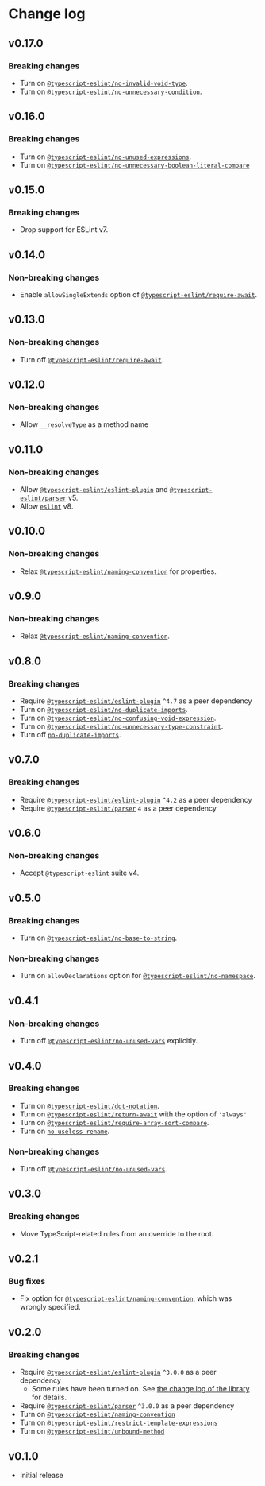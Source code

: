 # Change log

## v0.17.0

### Breaking changes

- Turn on [`@typescript-eslint/no-invalid-void-type`](https://typescript-eslint.io/rules/no-invalid-void-type).
- Turn on [`@typescript-eslint/no-unnecessary-condition`](https://typescript-eslint.io/rules/no-unnecessary-condition).

## v0.16.0

### Breaking changes

- Turn on [`@typescript-eslint/no-unused-expressions`](https://typescript-eslint.io/rules/no-unused-expressions/).
- Turn on [`@typescript-eslint/no-unnecessary-boolean-literal-compare`](https://typescript-eslint.io/rules/no-unnecessary-boolean-literal-compare)

## v0.15.0

### Breaking changes

- Drop support for ESLint v7.

## v0.14.0

### Non-breaking changes

- Enable `allowSingleExtends` option of [`@typescript-eslint/require-await`](https://typescript-eslint.io/rules/no-empty-interface/).

## v0.13.0

### Non-breaking changes

- Turn off [`@typescript-eslint/require-await`](https://github.com/typescript-eslint/typescript-eslint/blob/main/packages/eslint-plugin/docs/rules/require-await.md).

## v0.12.0

### Non-breaking changes

- Allow `__resolveType` as a method name

## v0.11.0

### Non-breaking changes

- Allow [`@typescript-eslint/eslint-plugin`](https://www.npmjs.com/package/@typescript-eslint/eslint-plugin) and [`@typescript-eslint/parser`](https://www.npmjs.com/package/@typescript-eslint/parser) v5.
- Allow [`eslint`](https://www.npmjs.com/package/eslint) v8.

## v0.10.0

### Non-breaking changes

- Relax [`@typescript-eslint/naming-convention`](https://github.com/typescript-eslint/typescript-eslint/blob/master/packages/eslint-plugin/docs/rules/naming-convention.md) for properties.

## v0.9.0

### Non-breaking changes

- Relax [`@typescript-eslint/naming-convention`](https://github.com/typescript-eslint/typescript-eslint/blob/master/packages/eslint-plugin/docs/rules/naming-convention.md).

## v0.8.0

### Breaking changes

- Require [`@typescript-eslint/eslint-plugin`](https://www.npmjs.com/package/@typescript-eslint/eslint-plugin) `^4.7` as a peer dependency
- Turn on [`@typescript-eslint/no-duplicate-imports`](https://github.com/typescript-eslint/typescript-eslint/blob/master/packages/eslint-plugin/docs/rules/no-duplicate-imports.md).
- Turn on [`@typescript-eslint/no-confusing-void-expression`](https://github.com/typescript-eslint/typescript-eslint/blob/master/packages/eslint-plugin/docs/rules/no-confusing-void-expression.md).
- Turn on [`@typescript-eslint/no-unnecessary-type-constraint`](https://github.com/typescript-eslint/typescript-eslint/blob/master/packages/eslint-plugin/docs/rules/no-unnecessary-type-constraint.md).
- Turn off [`no-duplicate-imports`](https://eslint.org/docs/rules/no-duplicate-imports).

## v0.7.0

### Breaking changes

- Require [`@typescript-eslint/eslint-plugin`](https://www.npmjs.com/package/@typescript-eslint/eslint-plugin) `^4.2` as a peer dependency
- Require [`@typescript-eslint/parser`](https://www.npmjs.com/package/@typescript-eslint/parser) `4` as a peer dependency

## v0.6.0

### Non-breaking changes

- Accept `@typescript-eslint` suite v4.

## v0.5.0

### Breaking changes

- Turn on [`@typescript-eslint/no-base-to-string`](https://github.com/typescript-eslint/typescript-eslint/blob/master/packages/eslint-plugin/docs/rules/no-base-to-string.md).

### Non-breaking changes

- Turn on `allowDeclarations` option for [`@typescript-eslint/no-namespace`](https://github.com/typescript-eslint/typescript-eslint/blob/master/packages/eslint-plugin/docs/rules/no-namespace.md).

## v0.4.1

### Non-breaking changes

- Turn off [`@typescript-eslint/no-unused-vars`](https://github.com/typescript-eslint/typescript-eslint/blob/master/packages/eslint-plugin/docs/rules/no-unused-vars.md) explicitly.

## v0.4.0

### Breaking changes

- Turn on [`@typescript-eslint/dot-notation`](https://github.com/typescript-eslint/typescript-eslint/blob/master/packages/eslint-plugin/docs/rules/dot-notation.md).
- Turn on [`@typescript-eslint/return-await`](https://github.com/typescript-eslint/typescript-eslint/blob/master/packages/eslint-plugin/docs/rules/return-await.md) with the option of `'always'`.
- Turn on [`@typescript-eslint/require-array-sort-compare`](https://github.com/typescript-eslint/typescript-eslint/blob/master/packages/eslint-plugin/docs/rules/require-array-sort-compare.md).
- Turn on [`no-useless-rename`](https://eslint.org/docs/rules/no-useless-rename).

### Non-breaking changes

- Turn off [`@typescript-eslint/no-unused-vars`](https://github.com/typescript-eslint/typescript-eslint/blob/master/packages/eslint-plugin/docs/rules/no-unused-vars.md).

## v0.3.0

### Breaking changes

- Move TypeScript-related rules from an override to the root.

## v0.2.1

### Bug fixes

- Fix option for [`@typescript-eslint/naming-convention`](https://github.com/typescript-eslint/typescript-eslint/blob/master/packages/eslint-plugin/docs/rules/naming-convention.md), which was wrongly specified.

## v0.2.0

### Breaking changes

- Require [`@typescript-eslint/eslint-plugin`](https://www.npmjs.com/package/@typescript-eslint/eslint-plugin) `^3.0.0` as a peer dependency
  - Some rules have been turned on. See [the change log of the library](https://github.com/typescript-eslint/typescript-eslint/releases/tag/v3.0.0) for details.
- Require [`@typescript-eslint/parser`](https://www.npmjs.com/package/@typescript-eslint/parser) `^3.0.0` as a peer dependency
- Turn on [`@typescript-eslint/naming-convention`](https://github.com/typescript-eslint/typescript-eslint/blob/master/packages/eslint-plugin/docs/rules/naming-convention.md)
- Turn on [`@typescript-eslint/restrict-template-expressions`](https://github.com/typescript-eslint/typescript-eslint/blob/master/packages/eslint-plugin/docs/rules/restrict-template-expressions.md)
- Turn on [`@typescript-eslint/unbound-method`](https://github.com/typescript-eslint/typescript-eslint/blob/master/packages/eslint-plugin/docs/rules/unbound-method.md)

## v0.1.0

- Initial release
